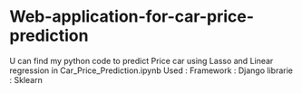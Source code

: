 # Web-application-for-car-price-prediction
U can find my python code to predict Price car using Lasso and Linear regression in  Car_Price_Prediction.ipynb
Used : 
Framework : Django
librarie : Sklearn 
